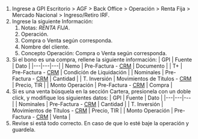 1. Ingrese a GPI Escritorio > AGF > Back Office > Operación > Renta Fija > Mercado Nacional > Ingreso/Retiro IRF.
2. Ingrese la siguiente Información:
   1. Notas: *RENTA FIJA*.
   2. Operación.
   3. Compra o Venta según corresponda.
   4. Nombre del cliente. 
   5. Concepto Operación: Compra o Venta según corresponda.
3. Si el bono es una compra, rellene la siguiente información:
    | GPI | Fuente | Dato |
    |---|---|---|
    | Nemo | Pre-Factura - [CRM](https://clientes.nevasa.cl/usuario/inicio-sesion/) | Documento |
    | T+ | Pre-Factura - [CRM](https://clientes.nevasa.cl/usuario/inicio-sesion/) | Condición de Liquidación |
    | Nominales | Pre-Factura - [CRM](https://clientes.nevasa.cl/usuario/inicio-sesion/) | Cantidad |
    | T. Inversión | Movimientos de Títulos - [CRM](https://clientes.nevasa.cl/usuario/inicio-sesion/) | Precio, TIR |
    | Monto Operación | Pre-Factura - [CRM](https://clientes.nevasa.cl/usuario/inicio-sesion/) | Compra |
4. Si es una venta búsquela en la sección Cartera, presionela con un doble click, y modifique los siguientes datos:
    | GPI | Fuente | Dato |
    |---|---|---|
    | Nominales | Pre-Factura - [CRM](https://clientes.nevasa.cl/usuario/inicio-sesion/) | Cantidad |
    | T. Inversión | Movimientos de Títulos - [CRM](https://clientes.nevasa.cl/usuario/inicio-sesion/) | Precio, TIR |
    | Monto Operación | Pre-Factura - [CRM](https://clientes.nevasa.cl/usuario/inicio-sesion/) | Venta |
1. Revise si está todo correcto. En caso de que lo esté baje la operación y guardela.